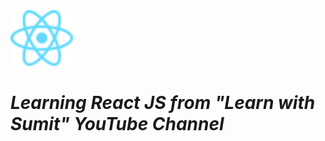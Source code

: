 <img style="text-align:center" width="100px" src="./src/assets/images/react.svg">

<h1><i>Learning React JS from "Learn with Sumit" YouTube Channel</i></h1>
